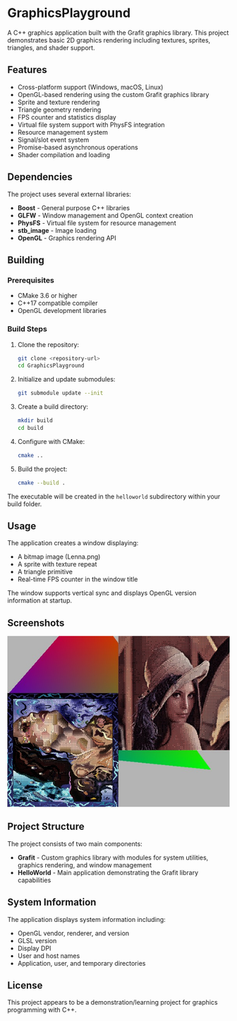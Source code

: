 # GraphicsPlayground

A C++ graphics application built with the Grafit graphics library. This project demonstrates basic 2D graphics rendering including textures, sprites, triangles, and shader support.

## Features

- Cross-platform support (Windows, macOS, Linux)
- OpenGL-based rendering using the custom Grafit graphics library
- Sprite and texture rendering
- Triangle geometry rendering
- FPS counter and statistics display
- Virtual file system support with PhysFS integration
- Resource management system
- Signal/slot event system
- Promise-based asynchronous operations
- Shader compilation and loading

## Dependencies

The project uses several external libraries:
- **Boost** - General purpose C++ libraries
- **GLFW** - Window management and OpenGL context creation
- **PhysFS** - Virtual file system for resource management
- **stb_image** - Image loading
- **OpenGL** - Graphics rendering API

## Building

### Prerequisites
- CMake 3.6 or higher
- C++17 compatible compiler
- OpenGL development libraries

### Build Steps

1. Clone the repository:
   ```bash
   git clone <repository-url>
   cd GraphicsPlayground
   ```

2. Initialize and update submodules:
   ```bash
   git submodule update --init
   ```

3. Create a build directory:
   ```bash
   mkdir build
   cd build
   ```

4. Configure with CMake:
   ```bash
   cmake ..
   ```

5. Build the project:
   ```bash
   cmake --build .
   ```

The executable will be created in the `helloworld` subdirectory within your build folder.

## Usage

The application creates a window displaying:
- A bitmap image (Lenna.png)
- A sprite with texture repeat
- A triangle primitive
- Real-time FPS counter in the window title

The window supports vertical sync and displays OpenGL version information at startup.

## Screenshots

![Application Screenshot](screenshot.jpg)

## Project Structure

The project consists of two main components:
- **Grafit** - Custom graphics library with modules for system utilities, graphics rendering, and window management
- **HelloWorld** - Main application demonstrating the Grafit library capabilities

## System Information

The application displays system information including:
- OpenGL vendor, renderer, and version
- GLSL version
- Display DPI
- User and host names
- Application, user, and temporary directories

## License

This project appears to be a demonstration/learning project for graphics programming with C++.